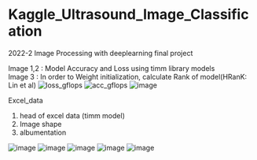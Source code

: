 # Kaggle_Ultrasound_Image_Classification
2022-2 Image Processing with deeplearning final project

Image 1,2 : Model Accuracy and Loss using timm library models <br>
Image 3 : In order to Weight initialization, calculate Rank of model(HRanK: Lin et al)
![loss_gflops](https://user-images.githubusercontent.com/38518648/206941861-f0c0fa71-1637-496a-a9a1-cedd8101b145.png)
![acc_gflops](https://user-images.githubusercontent.com/38518648/206941862-4bdd51e8-6e30-45a4-b6c2-38d35c007e03.png)
![image](https://user-images.githubusercontent.com/38518648/206948817-bc69f926-fdf6-4ef4-8992-101bf53d6148.png)


Excel_data

1. head of excel data (timm model)
2. Image shape 
3. albumentation 

![image](https://user-images.githubusercontent.com/38518648/206944459-fde8c660-8450-4db7-9f9c-b961954d6318.png)
![image](https://user-images.githubusercontent.com/38518648/206944536-6f8e2156-e19f-421b-b619-87e5b608ab6c.png)
![image](https://user-images.githubusercontent.com/38518648/206947614-68d3ceec-5312-46a6-8c8f-991240a47aa1.png)
![image](https://user-images.githubusercontent.com/38518648/206948896-a09736dc-a2cb-43b0-bd88-77d94bb5e963.png)
![image](https://user-images.githubusercontent.com/38518648/206948907-3195563a-21c4-427a-8971-f18f1cbe924d.png)
